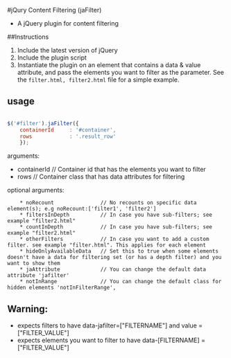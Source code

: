 #jQury Content Filtering (jaFilter)
   - A jQuery plugin for content filtering

##Instructions

1. Include the latest version of jQuery
2. Include the plugin script
3. Instantiate the plugin on an element that contains a data & value attribute, and pass the elements you want to filter as the parameter. See the `filter.html, filter2.html` file for a simple example.


## usage


```javascript

$('#filter').jaFilter({
    containerId     : '#container',
    rows            : '.result_row'
    });
```

arguments:

   * containerId // Container id that has the elements you want to filter
   * rows       // Container class that has data attributes for filtering

optional arguments:
```
    * noRecount               // No recounts on specific data element(s); e.g noRecount:['filter1', 'filter2']
    * filtersInDepth          // In case you have sub-filters; see example "filter2.html"
    * countInDepth            // In case you have sub-filters; see example "filter2.html"
    * otherFilters            // In case you want to add a custom filter. see example "filter.html". This applies for each element
    * hideOnlyAvailableData   // Set this to true when some elements doesn't have a data for filtering set (or has a depth filter) and you want to show them
    * jaAttribute             // You can change the default data attribute 'jafilter'
    * notInRange              // You can change the default class for hidden elements 'notInFilterRange',
```
## Warning:

* expects filters to have data-jafilter=["FILTERNAME"] and value = ["FILTER_VALUE"]
* expects elements you want to filter to have data-[FILTERNAME] = ["FILTER_VALUE"]